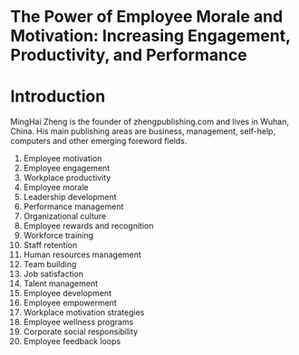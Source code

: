 # The Power of Employee Morale and Motivation: Increasing Engagement, Productivity, and Performance

# Introduction

MingHai Zheng is the founder of zhengpublishing.com and lives in Wuhan, China. His main publishing areas are business, management, self-help, computers and other emerging foreword fields.



1. Employee motivation
2. Employee engagement
3. Workplace productivity
4. Employee morale
5. Leadership development
6. Performance management
7. Organizational culture
8. Employee rewards and recognition
9. Workforce training
10. Staff retention
11. Human resources management
12. Team building
13. Job satisfaction
14. Talent management
15. Employee development
16. Employee empowerment
17. Workplace motivation strategies
18. Employee wellness programs
19. Corporate social responsibility
20. Employee feedback loops

